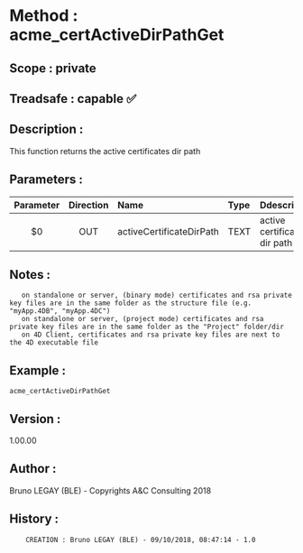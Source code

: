 ﻿# **Method :** acme_certActiveDirPathGet## **Scope :** private## **Treadsafe :** capable ✅ ## **Description :** This function returns the active certificates dir path## **Parameters :** | Parameter | Direction | Name | Type | Ddescription | |:----:|:----:|:----|:----|:----| | $0 | OUT | activeCertificateDirPath | TEXT | active certificates dir path | ## **Notes :**        on standalone or server, (binary mode) certificates and rsa private key files are in the same folder as the structure file (e.g. "myApp.4DB", "myApp.4DC")       on standalone or server, (project mode) certificates and rsa private key files are in the same folder as the "Project" folder/dir       on 4D Client, certificates and rsa private key files are next to the 4D executable file## **Example :** ```acme_certActiveDirPathGet```## **Version :** 1.00.00## **Author :** Bruno LEGAY (BLE) - Copyrights A&C Consulting 2018## **History :**          CREATION : Bruno LEGAY (BLE) - 09/10/2018, 08:47:14 - 1.0